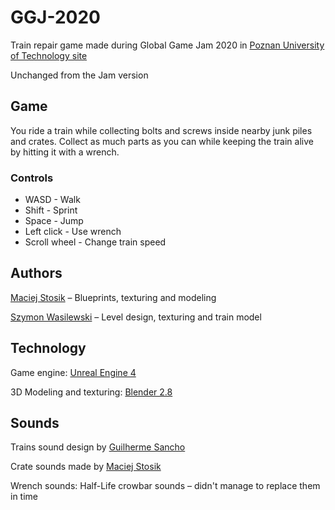 # GGJ-2020
Train repair game made during Global Game Jam 2020
in [Poznan University of Technology site](https://globalgamejam.org/2020/jam-sites/poznan-game-jam)

Unchanged from the Jam version
## Game
You ride a train while collecting bolts and screws inside nearby junk piles and crates. 
Collect as much parts as you can while keeping the train alive by hitting it with a wrench.
### Controls
* WASD - Walk
* Shift - Sprint
* Space - Jump
* Left click - Use wrench
* Scroll wheel - Change train speed

## Authors
[Maciej Stosik](https://github.com/SaronTetra) – Blueprints, texturing and modeling

[Szymon Wasilewski](https://github.com/R0ckwe11) – Level design, texturing and train model

## Technology
Game engine: [Unreal Engine 4](https://www.unrealengine.com/)

3D Modeling and texturing: [Blender 2.8](https://www.blender.org/)

## Sounds

Trains sound design by [Guilherme Sancho](https://soundcloud.com/dolphinsinthevoid)

Crate sounds made by [Maciej Stosik](https://github.com/SaronTetra)

Wrench sounds: Half-Life crowbar sounds – didn't manage to replace them in time

